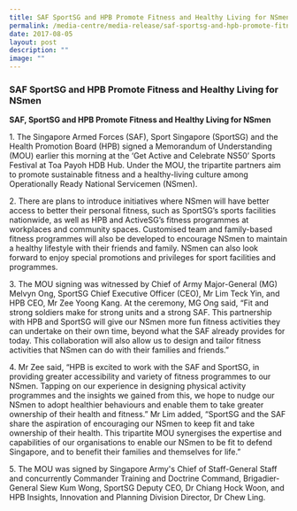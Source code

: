 ```yaml
---
title: SAF SportSG and HPB Promote Fitness and Healthy Living for NSmen
permalink: /media-centre/media-release/saf-sportsg-and-hpb-promote-fitness-and-healthy-living-for-nsmen/
date: 2017-08-05
layout: post
description: ""
image: ""
---
```

### **SAF SportSG and HPB Promote Fitness and Healthy Living for NSmen**

**SAF, SportSG and HPB Promote Fitness and Healthy Living for NSmen**

1. The Singapore Armed Forces (SAF), Sport Singapore (SportSG) and the Health Promotion Board (HPB) signed a Memorandum of Understanding (MOU) earlier this morning at the ‘Get Active and Celebrate NS50’ Sports Festival at Toa Payoh HDB Hub. Under the MOU, the tripartite partners aim to promote sustainable fitness and a healthy-living culture among Operationally Ready National Servicemen (NSmen).

2. There are plans to introduce initiatives where NSmen will have better access to better their personal fitness, such as SportSG’s sports facilities nationwide, as well as HPB and ActiveSG’s fitness programmes at workplaces and community spaces. Customised team and family-based fitness programmes will also be developed to encourage NSmen to maintain a healthy lifestyle with their friends and family. NSmen can also look forward to enjoy special promotions and privileges for sport facilities and programmes.

3. The MOU signing was witnessed by Chief of Army Major-General (MG) Melvyn Ong, SportSG Chief Executive Officer (CEO), Mr Lim Teck Yin, and HPB CEO, Mr Zee Yoong Kang. At the ceremony, MG Ong said, “Fit and strong soldiers make for strong units and a strong SAF. This partnership with HPB and SportSG will give our NSmen more fun fitness activities they can undertake on their own time, beyond what the SAF already provides for today. This collaboration will also allow us to design and tailor fitness activities that NSmen can do with their families and friends.” 

4. Mr Zee said, “HPB is excited to work with the SAF and SportSG, in providing greater accessibility and variety of fitness programmes to our NSmen. Tapping on our experience in designing physical activity programmes and the insights we gained from this, we hope to nudge our NSmen to adopt healthier behaviours and enable them to take greater ownership of their health and fitness.” Mr Lim added, “SportSG and the SAF share the aspiration of encouraging our NSmen to keep fit and take ownership of their health. This tripartite MOU synergises the expertise and capabilities of our organisations to enable our NSmen to be fit to defend Singapore, and to benefit their families and themselves for life.”

5. The MOU was signed by Singapore Army's Chief of Staff-General Staff and concurrently Commander Training and Doctrine Command, Brigadier-General Siew Kum Wong, SportSG Deputy CEO, Dr Chiang Hock Woon, and HPB Insights, Innovation and Planning Division Director, Dr Chew Ling.